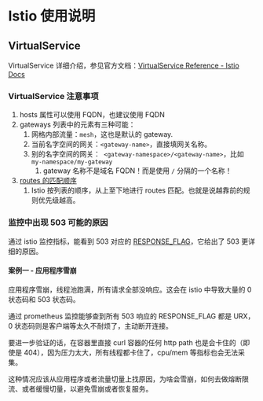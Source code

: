 # Istio 使用说明


## VirtualService

VirtualService 详细介绍，参见官方文档：[VirtualService Reference - Istio Docs](https://istio.io/latest/docs/reference/config/networking/virtual-service)

### VirtualService 注意事项

1. hosts 属性可以使用 FQDN，也建议使用 FQDN
2. gateways 列表中的元素有三种可能：
   1. 网格内部流量：`mesh`，这也是默认的 gateway.
   1. 当前名字空间的网关：`<gateway-name>`，直接填网关名称。
   1. 别的名字空间的网关：` <gateway-namespace>/<gateway-name>`，比如 `my-namespace/my-gateway`
      1. gateway 名称不是域名 FQDN！而是使用 `/` 分隔的一个名称！
3. [routes 的匹配顺序](https://istio.io/latest/docs/concepts/traffic-management/#routing-rule-precedence)
   1. Istio 按列表的顺序，从上至下地进行 routes 匹配。也就是说越靠前的规则优先级越高。

### 监控中出现 503 可能的原因

通过 istio 监控指标，能看到 503 对应的 [RESPONSE_FLAG](https://www.envoyproxy.io/docs/envoy/v1.21.1/configuration/observability/access_log/usage#config-access-log-format-response-flags)，它给出了 503 更详细的原因。


#### 案例一 - 应用程序雪崩

应用程序雪崩，线程池跑满，所有请求全部没响应。这会在 istio 中导致大量的 0 状态码和 503 状态码。

通过 prometheus 监控能够查到所有 503 响应的 RESPONSE_FLAG 都是 URX，0 状态码则是客户端等太久不耐烦了，主动断开连接。

要进一步验证的话，在容器里直接 curl 容器的任何 http path 也是会卡住的（即使是 404），因为压力太大，所有线程都卡住了，cpu/mem 等指标也会无法采集。

这种情况应该从应用程序或者流量切量上找原因，为啥会雪崩，如何去做熔断限流、或者缓慢切量，以避免雪崩或者恢复服务。
